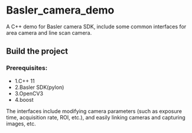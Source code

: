 # Basler_camera_demo

A C++ demo for Basler camera SDK, include some common interfaces for area camera and line scan camera.

## Build the project
### Prerequisites:

* 1.C++ 11
* 2.Basler SDK(pylon)
* 3.OpenCV3
* 4.boost

The interfaces include modifying camera parameters (such as exposure time, acquisition rate, ROI, etc.), and easily linking cameras and capturing images, etc.



